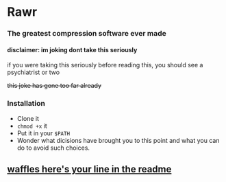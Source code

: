 # Rawr
### The greatest compression software ever made
#### disclaimer: im joking dont take this seriously
if you were taking this seriously before reading this, you should see a psychiatrist or two

~~this joke has gone too far already~~


### Installation
- Clone it
- `chmod +x` it
- Put it in your `$PATH`
- Wonder what dicisions have brought you to this point and what you can do to avoid such choices.

## [waffles here's your line in the readme](https://github.com/butteredwaffles)
